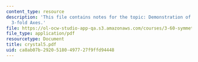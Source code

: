 ```yaml
---
content_type: resource
description: 'This file contains notes for the topic: Demonstration of 2-fold and
  3-fold Axes.'
file: https://ol-ocw-studio-app-qa.s3.amazonaws.com/courses/3-60-symmetry-structure-and-tensor-properties-of-materials-fall-2005/ca8ab07b29205180497727f9ffd94448_crystal5.pdf
file_type: application/pdf
resourcetype: Document
title: crystal5.pdf
uid: ca8ab07b-2920-5180-4977-27f9ffd94448
---
```

